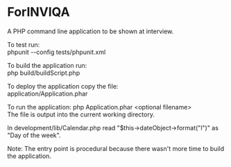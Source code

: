 # ForINVIQA
A PHP command line application to be shown at interview.

To test run:\
  phpunit --config tests/phpunit.xml

To build the application run:\
  php build/buildScript.php
  
To deploy the application copy the file:\
  application/Application.phar
  
To run the application:
  php Application.phar \<optional filename\>\
The file is output into the current working directory.
  
In development/lib/Calendar.php read "$this->dateObject->format("l")"  as "Day of the week".

Note: The entry point is procedural because there wasn't more time to build the application.
